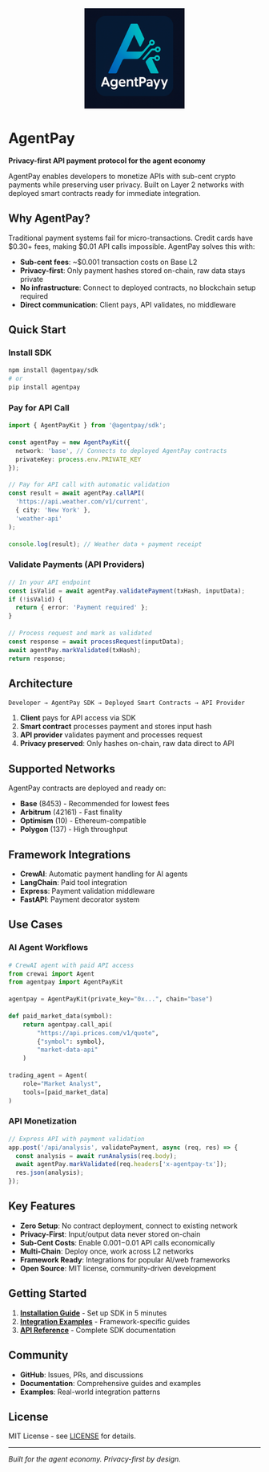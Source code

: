 <div align="center">
  <img src="./AgentPayy-Logo-agent-native-open-framework-for-ai-and-api-payments.png" alt="AgentPay Logo" width="200"/>
</div>

# AgentPay

**Privacy-first API payment protocol for the agent economy**

AgentPay enables developers to monetize APIs with sub-cent crypto payments while preserving user privacy. Built on Layer 2 networks with deployed smart contracts ready for immediate integration.

## Why AgentPay?

Traditional payment systems fail for micro-transactions. Credit cards have $0.30+ fees, making $0.01 API calls impossible. AgentPay solves this with:

- **Sub-cent fees**: ~$0.001 transaction costs on Base L2
- **Privacy-first**: Only payment hashes stored on-chain, raw data stays private
- **No infrastructure**: Connect to deployed contracts, no blockchain setup required
- **Direct communication**: Client pays, API validates, no middleware

## Quick Start

### Install SDK
```bash
npm install @agentpay/sdk
# or
pip install agentpay
```

### Pay for API Call
```typescript
import { AgentPayKit } from '@agentpay/sdk';

const agentPay = new AgentPayKit({
  network: 'base', // Connects to deployed AgentPay contracts
  privateKey: process.env.PRIVATE_KEY
});

// Pay for API call with automatic validation
const result = await agentPay.callAPI(
  'https://api.weather.com/v1/current',
  { city: 'New York' },
  'weather-api'
);

console.log(result); // Weather data + payment receipt
```

### Validate Payments (API Providers)
```typescript
// In your API endpoint
const isValid = await agentPay.validatePayment(txHash, inputData);
if (!isValid) {
  return { error: 'Payment required' };
}

// Process request and mark as validated
const response = await processRequest(inputData);
await agentPay.markValidated(txHash);
return response;
```

## Architecture

```
Developer → AgentPay SDK → Deployed Smart Contracts → API Provider
```

1. **Client** pays for API access via SDK
2. **Smart contract** processes payment and stores input hash
3. **API provider** validates payment and processes request
4. **Privacy preserved**: Only hashes on-chain, raw data direct to API

## Supported Networks

AgentPay contracts are deployed and ready on:

- **Base** (8453) - Recommended for lowest fees
- **Arbitrum** (42161) - Fast finality
- **Optimism** (10) - Ethereum-compatible
- **Polygon** (137) - High throughput

## Framework Integrations

- **CrewAI**: Automatic payment handling for AI agents
- **LangChain**: Paid tool integration
- **Express**: Payment validation middleware
- **FastAPI**: Payment decorator system

## Use Cases

### AI Agent Workflows
```python
# CrewAI agent with paid API access
from crewai import Agent
from agentpay import AgentPayKit

agentpay = AgentPayKit(private_key="0x...", chain="base")

def paid_market_data(symbol):
    return agentpay.call_api(
        "https://api.prices.com/v1/quote",
        {"symbol": symbol},
        "market-data-api"
    )

trading_agent = Agent(
    role="Market Analyst",
    tools=[paid_market_data]
)
```

### API Monetization
```typescript
// Express API with payment validation
app.post('/api/analysis', validatePayment, async (req, res) => {
  const analysis = await runAnalysis(req.body);
  await agentPay.markValidated(req.headers['x-agentpay-tx']);
  res.json(analysis);
});
```

## Key Features

- **Zero Setup**: No contract deployment, connect to existing network
- **Privacy-First**: Input/output data never stored on-chain
- **Sub-Cent Costs**: Enable $0.001-$0.01 API calls economically
- **Multi-Chain**: Deploy once, work across L2 networks
- **Framework Ready**: Integrations for popular AI/web frameworks
- **Open Source**: MIT license, community-driven development

## Getting Started

1. **[Installation Guide](./docs/getting-started.md)** - Set up SDK in 5 minutes
2. **[Integration Examples](./examples/)** - Framework-specific guides
3. **[API Reference](./sdk/typescript/)** - Complete SDK documentation

## Community

- **GitHub**: Issues, PRs, and discussions
- **Documentation**: Comprehensive guides and examples
- **Examples**: Real-world integration patterns

## License

MIT License - see [LICENSE](./LICENSE) for details.

---

*Built for the agent economy. Privacy-first by design.* 